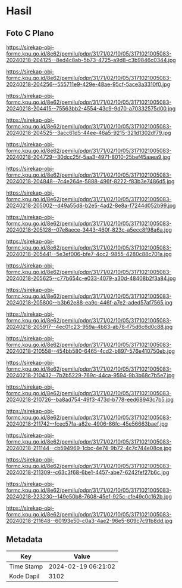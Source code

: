 # Hasil

## Foto C Plano

https://sirekap-obj-formc.kpu.go.id/8e62/pemilu/pdpr/31/71/02/10/05/3171021005083-20240218-204125--8ed4c8ab-5b73-4725-a9d8-c3b9846c0344.jpg

https://sirekap-obj-formc.kpu.go.id/8e62/pemilu/pdpr/31/71/02/10/05/3171021005083-20240218-204256--555711e9-429e-48ae-95cf-5ace3a3310f0.jpg

https://sirekap-obj-formc.kpu.go.id/8e62/pemilu/pdpr/31/71/02/10/05/3171021005083-20240218-204415--75563bb2-4554-43c9-9d70-a70332575d00.jpg

https://sirekap-obj-formc.kpu.go.id/8e62/pemilu/pdpr/31/71/02/10/05/3171021005083-20240218-204525--3acc61d5-44ee-46a5-9215-321d1302df79.jpg

https://sirekap-obj-formc.kpu.go.id/8e62/pemilu/pdpr/31/71/02/10/05/3171021005083-20240218-204729--30dcc25f-5aa3-4971-8010-25bef45aaea9.jpg

https://sirekap-obj-formc.kpu.go.id/8e62/pemilu/pdpr/31/71/02/10/05/3171021005083-20240218-204848--7c4e264e-5888-496f-8222-f83b3e7486d5.jpg

https://sirekap-obj-formc.kpu.go.id/8e62/pemilu/pdpr/31/71/02/10/05/3171021005083-20240218-205002--d49a55d8-b2e5-4ad2-8e8a-f7244d052b99.jpg

https://sirekap-obj-formc.kpu.go.id/8e62/pemilu/pdpr/31/71/02/10/05/3171021005083-20240218-205128--07e8aece-3443-460f-823c-a5ecc8f98a6a.jpg

https://sirekap-obj-formc.kpu.go.id/8e62/pemilu/pdpr/31/71/02/10/05/3171021005083-20240218-205441--5e3ef006-bfe7-4cc2-9855-4280c88c701a.jpg

https://sirekap-obj-formc.kpu.go.id/8e62/pemilu/pdpr/31/71/02/10/05/3171021005083-20240218-205625--c77b654c-e033-4079-a30d-48408b2f3a84.jpg

https://sirekap-obj-formc.kpu.go.id/8e62/pemilu/pdpr/31/71/02/10/05/3171021005083-20240218-205800--b3b62e88-ea9c-446f-a7e2-aded57af7565.jpg

https://sirekap-obj-formc.kpu.go.id/8e62/pemilu/pdpr/31/71/02/10/05/3171021005083-20240218-205917--4ec01c23-959a-4b83-ab78-f75d6c6d0c88.jpg

https://sirekap-obj-formc.kpu.go.id/8e62/pemilu/pdpr/31/71/02/10/05/3171021005083-20240218-210558--454bb580-6465-4cd2-b897-576e410750eb.jpg

https://sirekap-obj-formc.kpu.go.id/8e62/pemilu/pdpr/31/71/02/10/05/3171021005083-20240218-210432--7b2b5229-769c-44ca-9594-9b3b68c7b5e7.jpg

https://sirekap-obj-formc.kpu.go.id/8e62/pemilu/pdpr/31/71/02/10/05/3171021005083-20240218-210726--ba8ad754-49f3-473d-b778-eed68943c7b5.jpg

https://sirekap-obj-formc.kpu.go.id/8e62/pemilu/pdpr/31/71/02/10/05/3171021005083-20240218-211742--fcec57fa-a82e-4906-86fc-45e56663baef.jpg

https://sirekap-obj-formc.kpu.go.id/8e62/pemilu/pdpr/31/71/02/10/05/3171021005083-20240218-211144--cb594969-1cbc-4e74-9b72-4c7c744e08ce.jpg

https://sirekap-obj-formc.kpu.go.id/8e62/pemilu/pdpr/31/71/02/10/05/3171021005083-20240218-211309--c63c3f68-6be1-4457-abe7-6242fef27b6c.jpg

https://sirekap-obj-formc.kpu.go.id/8e62/pemilu/pdpr/31/71/02/10/05/3171021005083-20240218-223230--149e50b8-7608-45ef-925c-cfe49c0c162b.jpg

https://sirekap-obj-formc.kpu.go.id/8e62/pemilu/pdpr/31/71/02/10/05/3171021005083-20240218-211648--60193e50-c0a3-4ae2-96e5-609c7c91b8dd.jpg


## Metadata

| Key        | Value               |
| ---------- | ------------------- |
| Time Stamp | 2024-02-19 06:21:02 |
| Kode Dapil | 3102                |



